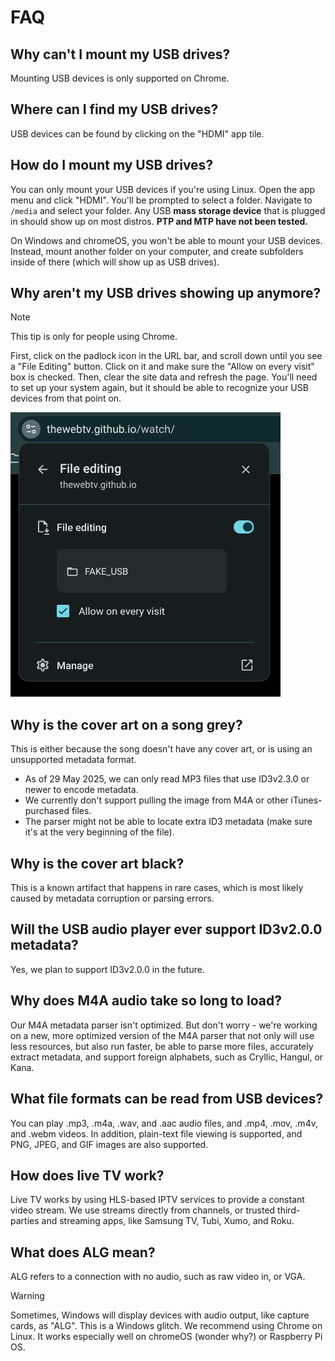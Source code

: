 # FAQ
## Why can't I mount my USB drives?
Mounting USB devices is only supported on Chrome.

## Where can I find my USB drives?
USB devices can be found by clicking on the "HDMI" app tile.

## How do I mount my USB drives?
You can only mount your USB devices if you're using Linux. Open the app menu and click "HDMI". You'll be prompted to select a folder. Navigate to `/media` and select your folder. Any USB **mass storage device** that is plugged in should show up on most distros. **PTP and MTP have not been tested.**

On Windows and chromeOS, you won't be able to mount your USB devices. Instead, mount another folder on your computer, and create subfolders inside of there (which will show up as USB drives).

## Why aren't my USB drives showing up anymore?
> [!NOTE]
> This tip is only for people using Chrome.

First, click on the padlock icon in the URL bar, and scroll down until you see a "File Editing" button. Click on it and make sure the "Allow on every visit" box is checked. Then, clear the site data and refresh the page. You'll need to set up your system again, but it should be able to recognize your USB devices from that point on.

![Image depicting a popup with the checkbox, which is checked lol](img/img0.png)

## Why is the cover art on a song grey?
This is either because the song doesn't have any cover art, or is using an unsupported metadata format.

* As of 29 May 2025, we can only read MP3 files that use ID3v2.3.0 or newer to encode metadata.
* We currently don't support pulling the image from M4A or other iTunes-purchased files.
* The parser might not be able to locate extra ID3 metadata (make sure it's at the very beginning of the file).

## Why is the cover art black?
This is a known artifact that happens in rare cases, which is most likely caused by metadata corruption or parsing errors.

## Will the USB audio player ever support ID3v2.0.0 metadata?
Yes, we plan to support ID3v2.0.0 in the future.

## Why does M4A audio take so long to load?
Our M4A metadata parser isn't optimized. But don't worry - we're working on a new, more optimized version of the M4A parser that not only will use less resources, but also run faster, be able to parse more files, accurately extract metadata, and support foreign alphabets, such as Cryllic, Hangul, or Kana.

## What file formats can be read from USB devices?
You can play .mp3, .m4a, .wav, and .aac audio files, and .mp4, .mov, .m4v, and .webm videos. In addition, plain-text file viewing is supported, and PNG, JPEG, and GIF images are also supported.

## How does live TV work?
Live TV works by using HLS-based IPTV services to provide a constant video stream. We use streams directly from channels, or trusted third-parties and streaming apps, like Samsung TV, Tubi, Xumo, and Roku.

## What does ALG mean?
ALG refers to a connection with no audio, such as raw video in, or VGA.

> [!WARNING]
> Sometimes, Windows will display devices with audio output, like capture cards, as "ALG". This is a Windows glitch. We recommend using Chrome on Linux. It works especially well on chromeOS (wonder why?) or Raspberry Pi OS.
